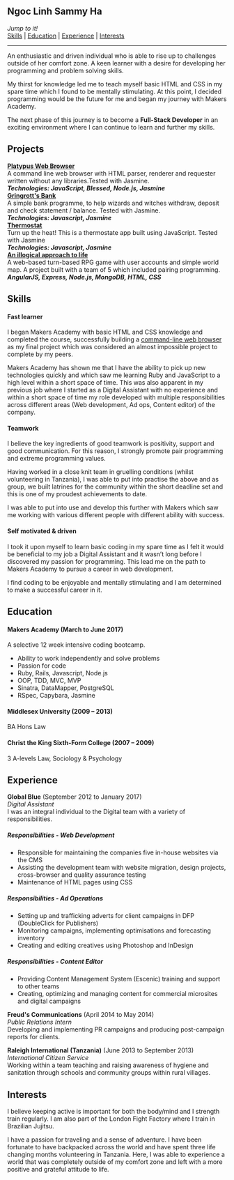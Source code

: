 ## Ngoc Linh Sammy Ha

_Jump to it!_<br>
[Skills](#skills)  |  [Education](#education)  |  [Experience](#experience)  |  [Interests](#interests) <br>

---
An enthusiastic and driven individual who is able to rise up to challenges outside of her comfort zone. A keen learner with a desire for developing her programming and problem solving skills.

My thirst for knowledge led me to teach myself basic HTML and CSS in my spare time which I found to be mentally stimulating. At this point, I decided programming would be the future for me and began my journey with Makers Academy.

The next phase of this journey is to become a **Full-Stack Developer** in an exciting environment where I can continue to learn and further my skills.

## Projects

<strong> [Platypus Web Browser](https://github.com/ffasolin/web-browser) </strong><br>
A command line web browser with HTML parser, renderer and requester written without any libraries.Tested with Jasmine.<br>
<strong>*Technologies: JavaScript, Blessed, Node.js, Jasmine* </strong><br>
<strong> [Gringrott's Bank](https://github.com/Linh91/gringrotts-bank/blob/master/README.md) </strong><br>
A simple bank programme, to help wizards and witches withdraw, deposit and check statement / balance. Tested with Jasmine.<br>
<strong>*Technologies: Javascript, Jasmine* </strong><br>
<strong> [Thermostat](https://github.com/Linh91/thermostat_js) </strong><br>
Turn up the heat! This is a thermostate app built using JavaScript. Tested with Jasmine<br>
<strong>*Technologies: Javascript, Jasmine* </strong><br>
<strong> [An illogical approach to life](https://github.com/immafirestarter/An-illogical-approach-to-life)</strong> <br>
A web-based turn-based RPG game with  user accounts and simple world map. A project built with a team of 5 which included pairing programming. <br>
<strong>*AngularJS, Express, Node.js,  MongoDB, HTML, CSS* </strong><br>

## Skills
#### Fast learner

I began Makers Academy with basic HTML and CSS knowledge and completed the course, successfully building a [command-line web browser](https://github.com/ffasolin/web-browser) as my final project which was considered an almost impossible project to complete by my peers. 

Makers Academy has shown me that I have the ability to pick up new technologies quickly and which saw me learning Ruby and JavaScript to a high level within a short space of time. This was also apparent in my previous job where I started as a Digital Assistant with no experience and within a short space of time my role developed with multiple responsibilities across different areas (Web development, Ad ops, Content editor) of the company.

#### Teamwork

I believe the key ingredients of good teamwork is positivity, support and good communication. For this reason, I strongly promote pair programming and extreme programming values.
 
Having worked in a close knit team in gruelling conditions (whilst volunteering in Tanzania), I was able to put into practise the above and as group, we built latrines for the community within the short deadline set and this is one of my proudest achievements to date.
 
I was able to put into use and develop this further with Makers which saw me working with various different people with different ability with success.

#### Self motivated & driven

I took it upon myself to learn basic coding in my spare time as I felt it would be beneficial to my job a Digital Assistant and it wasn’t long before I discovered my passion for programming. This lead me on the path to Makers Academy to pursue a career in web development. 
 
I find coding to be enjoyable and mentally stimulating and I am determined to make a successful career in it.

## Education
#### Makers Academy (March to June 2017)
A selective 12 week intensive coding bootcamp.

- Ability to work independently and solve problems
- Passion for code
- Ruby, Rails, Javascript, Node.js
- OOP, TDD, MVC, MVP
- Sinatra, DataMapper, PostgreSQL
- RSpec, Capybara, Jasmine

#### Middlesex University (2009 – 2013)
BA Hons Law

#### Christ the King Sixth-Form College (2007 – 2009)
3 A-levels Law, Sociology & Psychology

## Experience
**Global Blue** (September 2012 to January 2017)    
*Digital Assistant*<br />
I was an integral individual to the Digital team with a variety of responsibilities.<br>
##### Responsibilities - Web Development #####
-	Responsible for maintaining the companies five in-house websites via the CMS
-	Assisting the development team with website migration, design projects, cross-browser and quality assurance testing
-	Maintenance of HTML pages using CSS
##### Responsibilities - Ad Operations #####
-	Setting up and trafficking adverts for client campaigns in DFP (DoubleClick for Publishers)
-	Monitoring campaigns, implementing optimisations and forecasting inventory
-	Creating and editing creatives using Photoshop and InDesign
##### Responsibilities - Content Editor #####
-	Providing Content Management System (Escenic) training and support to other teams
-	Creating, optimizing and managing content for commercial microsites and digital campaigns

**Freud's Communications** (April 2014 to May 2014)    
*Public Relations Intern*<br />
Developing and implementing PR campaigns and producing post-campaign reports for clients.

**Raleigh International (Tanzania)** (June 2013 to September 2013)    
*International Citizen Service*<br />
Working within a team teaching and raising awareness of hygiene and sanitation through schools and community groups within rural villages.


## Interests
I believe keeping active is important for both the body/mind and I strength train regularly. I am also part of the London Fight Factory where I train in Brazilian Jujitsu.

I have a passion for traveling and a sense of adventure. I have been fortunate to have backpacked across the world and have spent three life changing months volunteering in Tanzania. Here, I was able to experience a world that was completely outside of my comfort zone and left with a more positive and grateful attitude to life.
